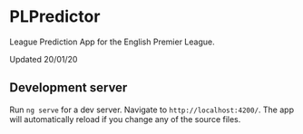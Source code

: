 # PLPredictor

League Prediction App for the English Premier League.

Updated 20/01/20

## Development server

Run `ng serve` for a dev server. Navigate to `http://localhost:4200/`. The app will automatically reload if you change any of the source files.
